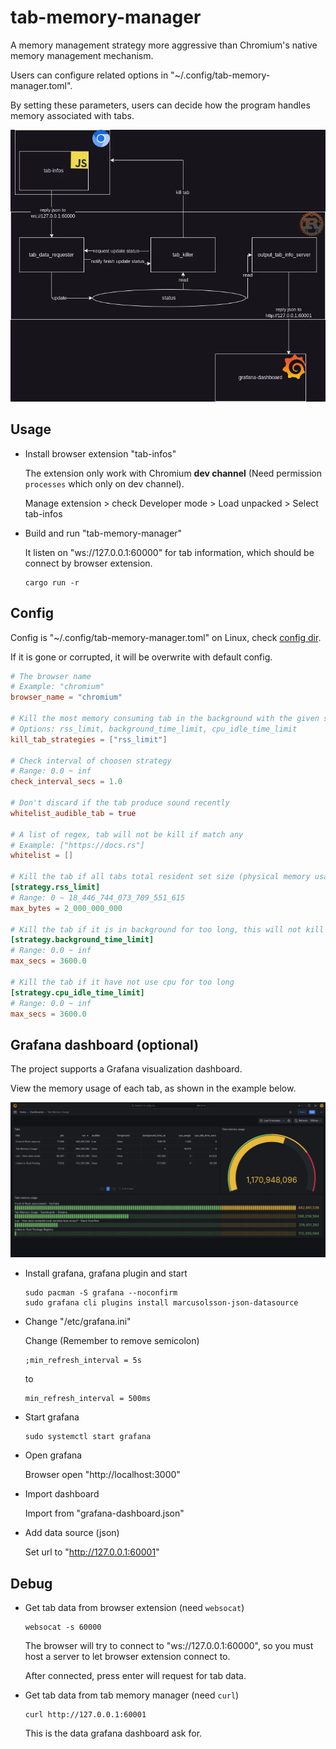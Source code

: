 # tab-memory-manager

A memory management strategy more aggressive than Chromium's native memory management mechanism.

Users can configure related options in "~/.config/tab-memory-manager.toml".

By setting these parameters, users can decide how the program handles memory associated with tabs.

![grafana-dashboard-preview](assets/architecture.webp)

## Usage

- Install browser extension "tab-infos"

  The extension only work with Chromium **dev channel** (Need permission `processes` which only on dev channel).

  Manage extension > check Developer mode > Load unpacked > Select tab-infos

- Build and run "tab-memory-manager"

  It listen on "ws://127.0.0.1:60000" for tab information, which should be connect by browser extension.

  ```shell
  cargo run -r
  ```

## Config

Config is "~/.config/tab-memory-manager.toml" on Linux, check [config dir](https://docs.rs/dirs/latest/dirs/fn.config_dir.html).

If it is gone or corrupted, it will be overwrite with default config.

```toml
# The browser name
# Example: "chromium"
browser_name = "chromium"

# Kill the most memory consuming tab in the background with the given strategy
# Options: rss_limit, background_time_limit, cpu_idle_time_limit
kill_tab_strategies = ["rss_limit"]

# Check interval of choosen strategy
# Range: 0.0 ~ inf
check_interval_secs = 1.0

# Don't discard if the tab produce sound recently
whitelist_audible_tab = true

# A list of regex, tab will not be kill if match any
# Example: ["https://docs.rs"]
whitelist = []

# Kill the tab if all tabs total resident set size (physical memory usage) hit limit, kill in descending order
[strategy.rss_limit]
# Range: 0 ~ 18_446_744_073_709_551_615
max_bytes = 2_000_000_000

# Kill the tab if it is in background for too long, this will not kill "New Tab"
[strategy.background_time_limit]
# Range: 0.0 ~ inf
max_secs = 3600.0

# Kill the tab if it have not use cpu for too long
[strategy.cpu_idle_time_limit]
# Range: 0.0 ~ inf
max_secs = 3600.0
```

## Grafana dashboard (optional)

The project supports a Grafana visualization dashboard.

View the memory usage of each tab, as shown in the example below.

![grafana-dashboard-preview](assets/grafana-dashboard-preview.webp)

- Install grafana, grafana plugin and start

  ```
  sudo pacman -S grafana --noconfirm
  sudo grafana cli plugins install marcusolsson-json-datasource
  ```

- Change "/etc/grafana.ini"

  Change (Remember to remove semicolon)

  ```
  ;min_refresh_interval = 5s
  ```
  to

  ```
  min_refresh_interval = 500ms
  ```

- Start grafana

  ```
  sudo systemctl start grafana
  ```

- Open grafana

  Browser open "http://localhost:3000"

- Import dashboard

  Import from "grafana-dashboard.json"

- Add data source (json)

  Set url to "http://127.0.0.1:60001"

## Debug

- Get tab data from browser extension (need `websocat`)

  ```
  websocat -s 60000
  ```

  The browser will try to connect to "ws://127.0.0.1:60000", so you must host a server to let browser extension connect to. 

  After connected, press enter will request for tab data. 

- Get tab data from tab memory manager (need `curl`)

  ```
  curl http://127.0.0.1:60001
  ```

  This is the data grafana dashboard ask for.
